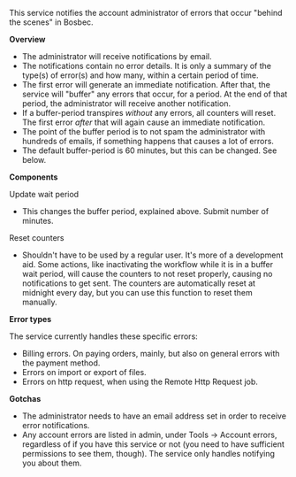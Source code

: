 This service notifies the account administrator of errors that occur "behind the scenes" in Bosbec.

**Overview**

* The administrator will receive notifications by email.
* The notifications contain no error details. It is only a summary of the type(s) of error(s) and how many, within a certain period of time.
* The first error will generate an immediate notification. After that, the service will "buffer" any errors that occur, for a period. At the end of that period, the administrator will receive another notification.
* If a buffer-period transpires _without_ any errors, all counters will reset. The first error _after_ that will again cause an immediate notification.
* The point of the buffer period is to not spam the administrator with hundreds of emails, if something happens that causes a lot of errors.
* The default buffer-period is 60 minutes, but this can be changed. See below.

**Components**

Update wait period
* This changes the buffer period, explained above. Submit number of minutes.

Reset counters
* Shouldn't have to be used by a regular user. It's more of a development aid. Some actions, like inactivating the workflow while it is in a buffer wait period, will cause the counters to not reset properly, causing no notifications to get sent. The counters are automatically reset at midnight every day, but you can use this function to reset them manually.

**Error types**

The service currently handles these specific errors:

* Billing errors. On paying orders, mainly, but also on general errors with the payment method.
* Errors on import or export of files.
* Errors on http request, when using the Remote Http Request job.

**Gotchas**

* The administrator needs to have an email address set in order to receive error notifications.
* Any account errors are listed in admin, under Tools -> Account errors, regardless of if you have this service or not (you need to have sufficient permissions to see them, though). The service only handles notifying you about them.
